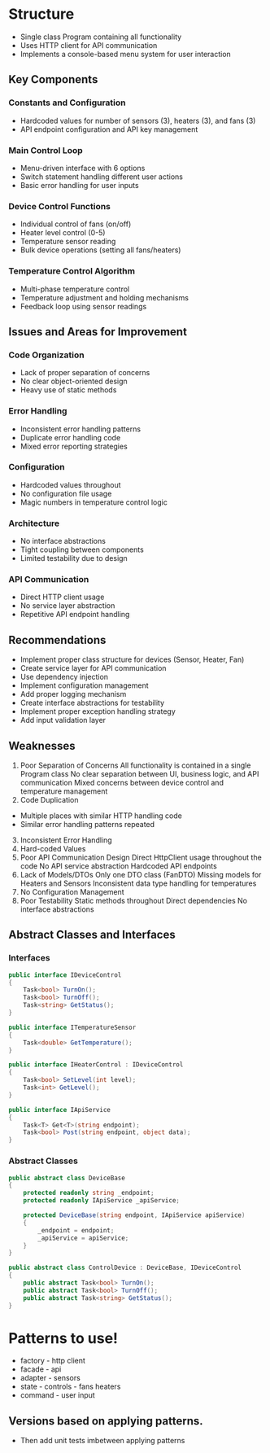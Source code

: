 # Structure
- Single class Program containing all functionality
- Uses HTTP client for API communication
- Implements a console-based menu system for user interaction

## Key Components

### Constants and Configuration

- Hardcoded values for number of sensors (3), heaters (3), and fans (3)
- API endpoint configuration and API key management

### Main Control Loop

- Menu-driven interface with 6 options
- Switch statement handling different user actions
- Basic error handling for user inputs

### Device Control Functions

- Individual control of fans (on/off)
- Heater level control (0-5)
- Temperature sensor reading
- Bulk device operations (setting all fans/heaters)

### Temperature Control Algorithm

- Multi-phase temperature control
- Temperature adjustment and holding mechanisms
- Feedback loop using sensor readings

## Issues and Areas for Improvement

### Code Organization

- Lack of proper separation of concerns
- No clear object-oriented design
- Heavy use of static methods

### Error Handling

- Inconsistent error handling patterns
- Duplicate error handling code
- Mixed error reporting strategies

### Configuration

- Hardcoded values throughout
- No configuration file usage
- Magic numbers in temperature control logic

### Architecture

- No interface abstractions
- Tight coupling between components
- Limited testability due to design

### API Communication

- Direct HTTP client usage
- No service layer abstraction
- Repetitive API endpoint handling

## Recommendations
- Implement proper class structure for devices (Sensor, Heater, Fan)
- Create service layer for API communication
- Use dependency injection
- Implement configuration management
- Add proper logging mechanism
- Create interface abstractions for testability
- Implement proper exception handling strategy
- Add input validation layer

## Weaknesses
1. Poor Separation of Concerns
All functionality is contained in a single Program class
No clear separation between UI, business logic, and API communication
Mixed concerns between device control and temperature management
2. Code Duplication
- Multiple places with similar HTTP handling code
- Similar error handling patterns repeated
3. Inconsistent Error Handling
4. Hard-coded Values
5. Poor API Communication Design
Direct HttpClient usage throughout the code
No API service abstraction
Hardcoded API endpoints
6. Lack of Models/DTOs
Only one DTO class (FanDTO)
Missing models for Heaters and Sensors
Inconsistent data type handling for temperatures
7. No Configuration Management
8. Poor Testability
Static methods throughout
Direct dependencies
No interface abstractions

## Abstract Classes and Interfaces

### Interfaces
```csharp
public interface IDeviceControl
{
    Task<bool> TurnOn();
    Task<bool> TurnOff();
    Task<string> GetStatus();
}

public interface ITemperatureSensor
{
    Task<double> GetTemperature();
}

public interface IHeaterControl : IDeviceControl
{
    Task<bool> SetLevel(int level);
    Task<int> GetLevel();
}

public interface IApiService
{
    Task<T> Get<T>(string endpoint);
    Task<bool> Post(string endpoint, object data);
}
```

### Abstract Classes
```csharp
public abstract class DeviceBase
{
    protected readonly string _endpoint;
    protected readonly IApiService _apiService;

    protected DeviceBase(string endpoint, IApiService apiService)
    {
        _endpoint = endpoint;
        _apiService = apiService;
    }
}

public abstract class ControlDevice : DeviceBase, IDeviceControl
{
    public abstract Task<bool> TurnOn();
    public abstract Task<bool> TurnOff();
    public abstract Task<string> GetStatus();
}
```


# Patterns to use!

- factory - http client
- facade - api
- adapter - sensors
- state - controls - fans heaters
- command - user input

## Versions based on applying patterns.
- Then add unit tests imbetween applying patterns
